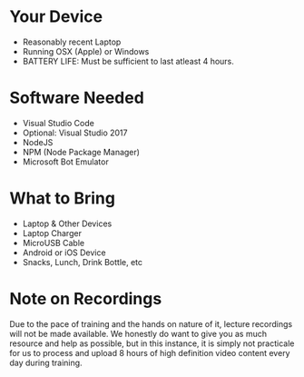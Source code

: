 # Your Device

* Reasonably recent Laptop
* Running OSX (Apple) or Windows
* BATTERY LIFE: Must be sufficient to last atleast 4 hours.

# Software Needed

* Visual Studio Code
* Optional: Visual Studio 2017
* NodeJS 
* NPM (Node Package Manager)
* Microsoft Bot Emulator


# What to Bring

* Laptop & Other Devices
* Laptop Charger
* MicroUSB Cable
* Android or iOS Device
* Snacks, Lunch, Drink Bottle, etc

# Note on Recordings

Due to the pace of training and the hands on nature of it, lecture recordings will not be made available. We honestly do want to give you as much resource and help as possible, but in this instance, it is simply not practicale for us to process and upload 8 hours of high definition video content every day during training.
